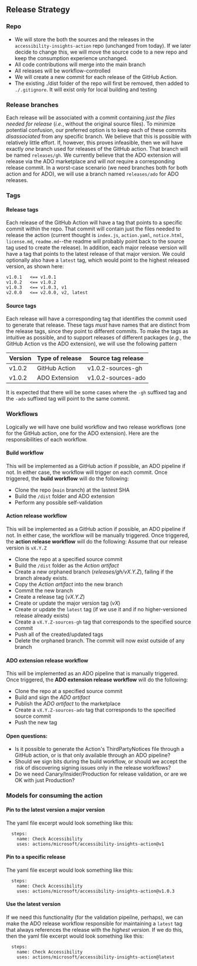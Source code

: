 <!--
Copyright (c) Microsoft Corporation. All rights reserved.
Licensed under the MIT License.
-->

## Release Strategy

### Repo

-   We will store the both the sources and the releases in the `accessibility-insights-action` repo (unchanged from today). If we later decide to change this, we will move the source code to a new repo and keep the consumption experience unchanged.
-   All code contributions will merge into the main branch
-   All releases will be workflow-controlled
-   We will create a new commit for each release of the GitHub Action.
-   The existing ./dist folder of the repo will first be removed, then added to `./.gitignore`. It will exist only for local building and testing

### Release branches

Each release will be associated with a commit containing _just the files needed for release_ (_i.e._, without the original source files). To minimize potential confusion, our preferred option is to keep each of these commits _disassociated_ from any specific branch. We believe that this is possible with relatively little effort. If, however, this proves infeasible, then we will have exactly _one_ branch used for releases of the GitHub action. That branch will be named `releases/gh`. We currently believe that the ADO extension will release via the ADO marketplace and will _not_ require a corresponding release commit. In a worst-case scenario (we need branches both for both action and for ADO), we will use a branch named `releases/ado` for ADO releases.

### Tags

#### Release tags

Each release of the GitHub Action will have a tag that points to a specific commit within the repo. That commit will contain just the files needed to release the action (current thought is `index.js`, `action.yaml`, `notice.html`, `license.md`, `readme.md`--the readme will probably point back to the source tag used to create the release). In addition, each major release version will have a tag that points to the latest release of that major version. We could optionally also have a `latest` tag, which would point to the highest released version, as shown here:

```
v1.0.1   <== v1.0.1
v1.0.2   <== v1.0.2
v1.0.3   <== v1.0.3, v1
v2.0.0   <== v2.0.0, v2, latest
```

#### Source tags

Each release will have a corresponding tag that identifies the commit used to generate that release. These tags _must_ have names that are distinct from the release tags, since they point to different commits. To make the tags as intuitive as possible, and to support releases of different packages (_e.g._, the GitHub Action vs the ADO extension), we will use the following pattern

| Version | Type of release | Source tag release |
| ------- | --------------- | ------------------ |
| v1.0.2  | GitHub Action   | v1.0.2-sources-gh  |
| v1.0.2  | ADO Extension   | v1.0.2-sources-ado |

It is expected that there will be some cases where the `-gh` suffixed tag and the `-ado` suffixed tag will point to the same commit.

### Workflows

Logically we will have one build workflow and two release workflows (one for the GitHub action, one for the ADO extension). Here are the responsibilities of each workflow.

#### Build workflow

This will be implemented as a GitHub action if possible, an ADO pipeline if not. In either case, the workflow will trigger on each commit. Once triggered, the **build workflow** will do the following:

-   Clone the repo (`main` branch) at the lastest SHA
-   Build the `/dist` folder and ADO extension
-   Perform any possible self-validation

#### Action release workflow

This will be implemented as a GitHub action if possible, an ADO pipeline if not. In either case, the workflow will be manually triggered. Once triggered, the **action release workflow** will do the following: Assume that our release version is `vX.Y.Z`

-   Clone the repo at a specified source commit
-   Build the `/dist` folder as the _Action artifact_
-   Create a new orphaned branch (_releases/gh/vX.Y.Z_), failing if the branch already exists.
-   Copy the _Action artifact_ into the new branch
-   Commit the new branch
-   Create a release tag (_vX.Y.Z_)
-   Create or update the major version tag (_vX_)
-   Create or update the `latest` tag (if we use it and if no higher-versioned release already exists)
-   Create a `vX.Y.Z-sources-gh` tag that corresponds to the specified source commit
-   Push all of the created/updated tags
-   Delete the orphaned branch. The commit will now exist outside of any branch

#### ADO extension release workflow

This will be implemented as an ADO pipeline that is manually triggered. Once triggered, the **ADO extension release workflow** will do the following:

-   Clone the repo at a specified source commit
-   Build and sign the _ADO artifact_
-   Publish the _ADO artifact_ to the marketplace
-   Create a `vX.Y.Z-sources-ado` tag that corresponds to the specified source commit
-   Push the new tag

#### Open questions:

-   Is it possible to generate the Action's ThirdPartyNotices file through a GitHub action, or is that only available through an ADO pipeline?
-   Should we sign bits during the build workflow, or should we accept the risk of discovering signing issues only in the release workflows?
-   Do we need Canary/Insider/Production for release validation, or are we OK with just Production?

### Models for consuming the action

#### Pin to the latest version a major version

The yaml file excerpt would look something like this:

```
  steps:
    name: Check Accessibility
    uses: actions/microsoft/accessibility-insights-action@v1
```

#### Pin to a specific release

The yaml file excerpt would look something like this:

```
  steps:
    name: Check Accessibility
    uses: actions/microsoft/accessibility-insights-action@v1.0.3
```

#### Use the latest version

If we need this functionality (for the validation pipeilne, perhaps), we can make the ADO release workflow responsible for maintaining a `latest` tag that always references the release with the _highest version_. If we do this, then the yaml file excerpt would look something like this:

```
  steps:
    name: Check Accessibility
    uses: actions/microsoft/accessibility-insights-action@latest
```
